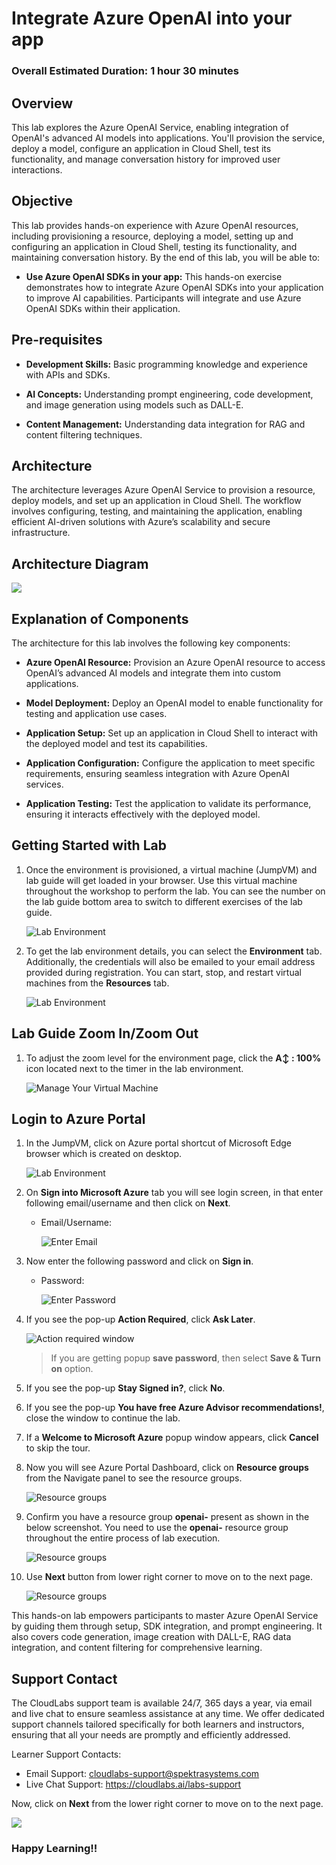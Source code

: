 # Integrate Azure OpenAI into your app

### Overall Estimated Duration: 1 hour 30 minutes

## Overview

This lab explores the Azure OpenAI Service, enabling integration of OpenAI's advanced AI models into applications. You'll provision the service, deploy a model, configure an application in Cloud Shell, test its functionality, and manage conversation history for improved user interactions.

## Objective

This lab provides hands-on experience with Azure OpenAI resources, including provisioning a resource, deploying a model, setting up and configuring an application in Cloud Shell, testing its functionality, and maintaining conversation history. By the end of this lab, you will be able to:

- **Use Azure OpenAI SDKs in your app:** This hands-on exercise demonstrates how to integrate Azure OpenAI SDKs into your application to improve AI capabilities. Participants will integrate and use Azure OpenAI SDKs within their application.

## Pre-requisites

- **Development Skills:** Basic programming knowledge and experience with APIs and SDKs.

- **AI Concepts:** Understanding prompt engineering, code development, and image generation using models such as DALL-E.

- **Content Management:** Understanding data integration for RAG and content filtering techniques.

## Architecture

The architecture leverages Azure OpenAI Service to provision a resource, deploy models, and set up an application in Cloud Shell. The workflow involves configuring, testing, and maintaining the application, enabling efficient AI-driven solutions with Azure’s scalability and secure infrastructure.

## Architecture Diagram

 ![](../media/lab2arc.JPG)

## Explanation of Components

The architecture for this lab involves the following key components:

- **Azure OpenAI Resource:** Provision an Azure OpenAI resource to access OpenAI’s advanced AI models and integrate them into custom applications.

- **Model Deployment:** Deploy an OpenAI model to enable functionality for testing and application use cases.

- **Application Setup:** Set up an application in Cloud Shell to interact with the deployed model and test its capabilities.

- **Application Configuration:** Configure the application to meet specific requirements, ensuring seamless integration with Azure OpenAI services.

- **Application Testing:** Test the application to validate its performance, ensuring it interacts effectively with the deployed model.

## Getting Started with Lab

1. Once the environment is provisioned, a virtual machine (JumpVM) and lab guide will get loaded in your browser. Use this virtual machine throughout the workshop to perform the lab. You can see the number on the lab guide bottom area to switch to different exercises of the lab guide.

   ![](../media/Getstarted-1.png "Lab Environment")
   
1. To get the lab environment details, you can select the **Environment** tab. Additionally, the credentials will also be emailed to your email address provided during registration. You can start, stop, and restart virtual machines from the **Resources** tab.

   ![](../media/getstarted-2.png "Lab Environment")

## Lab Guide Zoom In/Zoom Out

1. To adjust the zoom level for the environment page, click the **A↕ : 100%** icon located next to the timer in the lab environment.

   ![Manage Your Virtual Machine](../media/labzoom-1.png)

## Login to Azure Portal
1. In the JumpVM, click on Azure portal shortcut of Microsoft Edge browser which is created on desktop.

   ![](../media/getstarted-3.png "Lab Environment")
   
1. On **Sign into Microsoft Azure** tab you will see login screen, in that enter following email/username and then click on **Next**. 
   * Email/Username: <inject key="AzureAdUserEmail"></inject>
   
     ![](../media/image7.png "Enter Email")
     
1. Now enter the following password and click on **Sign in**.
   * Password: <inject key="AzureAdUserPassword"></inject>
   
     ![](../media/image8.png "Enter Password")
     
1. If you see the pop-up **Action Required**, click **Ask Later**.

     ![](../media/asklater.png "Action required window")
     
    > If you are getting popup **save password**, then select **Save & Turn on** option.
       
1. If you see the pop-up **Stay Signed in?**, click **No**.

1. If you see the pop-up **You have free Azure Advisor recommendations!**, close the window to continue the lab.

1. If a **Welcome to Microsoft Azure** popup window appears, click **Cancel** to skip the tour.

1. Now you will see Azure Portal Dashboard, click on **Resource groups** from the Navigate panel to see the resource groups.

     ![](../media/select-rg.png "Resource groups")

1. Confirm you have a resource group **openai-<inject key="Deployment-id" enableCopy="false"/>** present as shown in the below screenshot. You need to use the **openai-<inject key="Deployment-id" enableCopy="false"/>** resource group throughout the entire process of lab execution.

     ![](../media/rg.png "Resource groups")
   
1. Use **Next** button from lower right corner to move on to the next page.

   ![](../media/next1.png "Resource groups")


This hands-on lab empowers participants to master Azure OpenAI Service by guiding them through setup, SDK integration, and prompt engineering. It also covers code generation, image creation with DALL-E, RAG data integration, and content filtering for comprehensive learning.
 
## Support Contact
 
The CloudLabs support team is available 24/7, 365 days a year, via email and live chat to ensure seamless assistance at any time. We offer dedicated support channels tailored specifically for both learners and instructors, ensuring that all your needs are promptly and efficiently addressed.

Learner Support Contacts:
- Email Support: cloudlabs-support@spektrasystems.com
- Live Chat Support: https://cloudlabs.ai/labs-support

Now, click on **Next** from the lower right corner to move on to the next page.

  ![](../media/n14.png)

### Happy Learning!!
